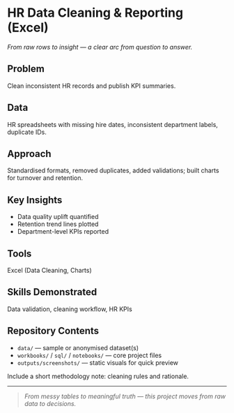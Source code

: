 # HR Data Cleaning & Reporting (Excel)

*From raw rows to insight — a clear arc from question to answer.*

## Problem
Clean inconsistent HR records and publish KPI summaries.

## Data
HR spreadsheets with missing hire dates, inconsistent department labels, duplicate IDs.

## Approach
Standardised formats, removed duplicates, added validations; built charts for turnover and retention.

## Key Insights
- Data quality uplift quantified
- Retention trend lines plotted
- Department-level KPIs reported

## Tools
Excel (Data Cleaning, Charts)

## Skills Demonstrated
Data validation, cleaning workflow, HR KPIs

## Repository Contents
- `data/` — sample or anonymised dataset(s)
- `workbooks/` / `sql/` / `notebooks/` — core project files
- `outputs/screenshots/` — static visuals for quick preview

Include a short methodology note: cleaning rules and rationale.

---

> *From messy tables to meaningful truth — this project moves from raw data to decisions.*
